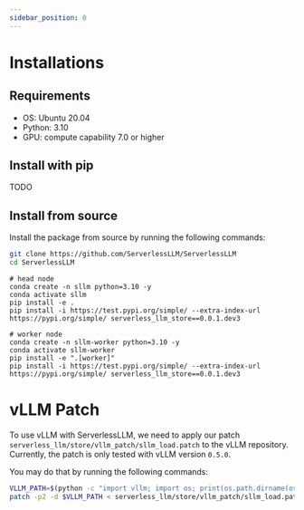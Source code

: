 ```yaml
---
sidebar_position: 0
---
```


# Installations

## Requirements
- OS: Ubuntu 20.04
- Python: 3.10
- GPU: compute capability 7.0 or higher

## Install with pip
TODO

## Install from source
Install the package from source by running the following commands:
```bash
git clone https://github.com/ServerlessLLM/ServerlessLLM
cd ServerlessLLM
```

```
# head node
conda create -n sllm python=3.10 -y
conda activate sllm
pip install -e .
pip install -i https://test.pypi.org/simple/ --extra-index-url https://pypi.org/simple/ serverless_llm_store==0.0.1.dev3

# worker node
conda create -n sllm-worker python=3.10 -y
conda activate sllm-worker
pip install -e ".[worker]"
pip install -i https://test.pypi.org/simple/ --extra-index-url https://pypi.org/simple/ serverless_llm_store==0.0.1.dev3
```

# vLLM Patch
To use vLLM with ServerlessLLM, we need to apply our patch `serverless_llm/store/vllm_patch/sllm_load.patch` to the vLLM repository. Currently, the patch is only tested with vLLM version `0.5.0`.

You may do that by running the following commands:
```bash
VLLM_PATH=$(python -c "import vllm; import os; print(os.path.dirname(os.path.abspath(vllm.__file__)))")
patch -p2 -d $VLLM_PATH < serverless_llm/store/vllm_patch/sllm_load.patch
```